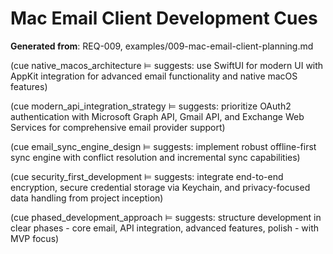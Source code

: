 # Mac Email Client Development Cues

**Generated from**: REQ-009, examples/009-mac-email-client-planning.md

(cue native_macos_architecture ⊨ suggests: use SwiftUI for modern UI with AppKit integration for advanced email functionality and native macOS features)

(cue modern_api_integration_strategy ⊨ suggests: prioritize OAuth2 authentication with Microsoft Graph API, Gmail API, and Exchange Web Services for comprehensive email provider support)

(cue email_sync_engine_design ⊨ suggests: implement robust offline-first sync engine with conflict resolution and incremental sync capabilities)

(cue security_first_development ⊨ suggests: integrate end-to-end encryption, secure credential storage via Keychain, and privacy-focused data handling from project inception)

(cue phased_development_approach ⊨ suggests: structure development in clear phases - core email, API integration, advanced features, polish - with MVP focus)